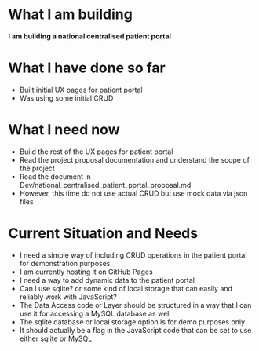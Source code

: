 # What I am building 
**I am building a national centralised patient portal**

# What I have done so far
- Built initial UX pages for patient portal
- Was using some initial CRUD

# What I need now
- Build the rest of the UX pages for patient portal
- Read the project proposal documentation and understand the scope of the project
- Read the document in Dev/national_centralised_patient_portal_proposal.md
- However, this time do not use actual CRUD but use mock data via json files

# Current Situation and Needs
- I need a simple way of including CRUD operations in the patient portal for demonstration purposes
- I am currently hosting it on GitHub Pages
- I need a way to add dynamic data to the patient portal
- Can I use sqlite? or some kind of local storage that can easily and reliably work with JavaScript?
- The Data Access code or Layer should be structured in a way that I can use it for accessing a MySQL database as well
- The sqlite database or local storage option is for demo purposes only
- It should actually be a flag in the JavaScript code that can be set to use either sqlite or MySQL



